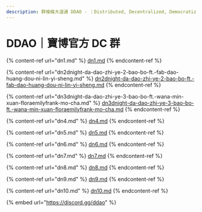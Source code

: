 ```yaml
---
description: 群條條大道通 DDAO - ｜Distributed, Decentralized, Democratized
---
```


# DDAO｜寶博官方 DC 群

{% content-ref url="dn1.md" %}
[dn1.md](dn1.md)
{% endcontent-ref %}

{% content-ref url="dn2dnight-da-dao-zhi-ye-2-bao-bo-ft.-fab-dao-huang-dou-ni-lin-yi-sheng.md" %}
[dn2dnight-da-dao-zhi-ye-2-bao-bo-ft.-fab-dao-huang-dou-ni-lin-yi-sheng.md](dn2dnight-da-dao-zhi-ye-2-bao-bo-ft.-fab-dao-huang-dou-ni-lin-yi-sheng.md)
{% endcontent-ref %}

{% content-ref url="dn3dnight-da-dao-zhi-ye-3-bao-bo-ft.-wana-min-xuan-floraemilyfrank-mo-cha.md" %}
[dn3dnight-da-dao-zhi-ye-3-bao-bo-ft.-wana-min-xuan-floraemilyfrank-mo-cha.md](dn3dnight-da-dao-zhi-ye-3-bao-bo-ft.-wana-min-xuan-floraemilyfrank-mo-cha.md)
{% endcontent-ref %}

{% content-ref url="dn4.md" %}
[dn4.md](dn4.md)
{% endcontent-ref %}

{% content-ref url="dn5.md" %}
[dn5.md](dn5.md)
{% endcontent-ref %}

{% content-ref url="dn6.md" %}
[dn6.md](dn6.md)
{% endcontent-ref %}

{% content-ref url="dn7.md" %}
[dn7.md](dn7.md)
{% endcontent-ref %}

{% content-ref url="dn8.md" %}
[dn8.md](dn8.md)
{% endcontent-ref %}

{% content-ref url="dn9.md" %}
[dn9.md](dn9.md)
{% endcontent-ref %}

{% content-ref url="dn10.md" %}
[dn10.md](dn10.md)
{% endcontent-ref %}

{% embed url="https://discord.gg/ddao" %}
